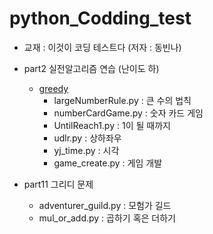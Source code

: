 # python_Codding_test

- 교재 : 이것이 코딩 테스트다 (저자 : 동빈나)

- part2 실전알고리즘 연습 (난이도 하) 
  - [greedy](code/part2/greedy)
    - largeNumberRule.py :  큰 수의 법칙 
    - numberCardGame.py : 숫자 카드 게임
    - UntilReach1.py : 1이 될 때까지
    - udlr.py : 상하좌우
    - yj_time.py : 시각
    - game_create.py : 게임 개발

- part11 그리디 문제 
  - adventurer_guild.py : 모험가 길드
  - mul_or_add.py : 곱하기 혹은 더하기
